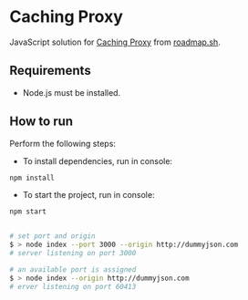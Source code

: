 # Caching Proxy

JavaScript solution for [Caching Proxy](https://roadmap.sh/projects/caching-server) from [roadmap.sh](https://roadmap.sh/).

## Requirements

- Node.js must be installed.

## How to run

Perform the following steps:

- To install dependencies, run in console:

```bash
npm install
```

- To start the project, run in console:

```bash
npm start
```

```bash

# set port and origin
$ > node index --port 3000 --origin http://dummyjson.com
# server listening on port 3000

# an available port is assigned
$ > node index --origin http://dummyjson.com
# erver listening on port 60413
```
